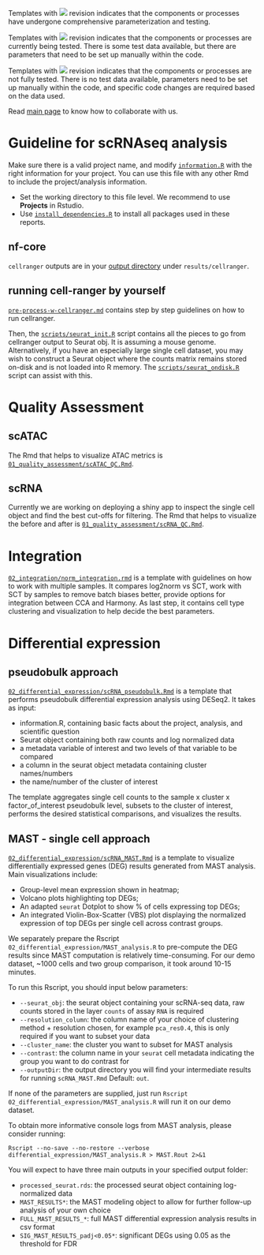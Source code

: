 Templates with ![](https://img.shields.io/badge/status-stable-green) revision indicates that the components or processes have undergone comprehensive parameterization and testing.

Templates with ![](https://img.shields.io/badge/status-alpha-yellow) revision indicates that the components or processes are currently being tested. There is some test data available, but there are parameters that need to be set up manually within the code.

Templates with ![](https://img.shields.io/badge/status-draft-grey) revision indicates that the components or processes are not fully tested. There is no test data available, parameters need to be set up manually within the code, and specific code changes are required based on the data used.

Read [main page](https://github.com/bcbio) to know how to collaborate with us.

# Guideline for scRNAseq analysis

Make sure there is a valid project name, and modify [`information.R`](information.R) with the right information for your project. You can use this file with any other Rmd to include the project/analysis information.

-   Set the working directory to this file level. We recommend to use **Projects** in Rstudio.
-   Use [`install_dependencies.R`](install_dependencies.R) to install all packages used in these reports.

## nf-core

`cellranger` outputs are in your [output directory](https://nf-co.re/scrnaseq/4.0.0/docs/output/#cellranger) under `results/cellranger`.

## running cell-ranger by yourself

[`pre-process-w-cellranger.md`](pre-process-w-cellranger.md) contains step by step guidelines on how to run cellranger.

Then, the [`scripts/seurat_init.R`](scripts/seurat_init.R) script contains all the pieces to go from cellranger output to Seurat obj. It is assuming a mouse genome. Alternatively, if you have an especially large single cell dataset, you may wish to construct a Seurat object where the counts matrix remains stored on-disk and is not loaded into R memory. The [`scripts/seurat_ondisk.R`](scripts/seurat_ondisk.R) script can assist with this.

# Quality Assessment

## scATAC

The Rmd that helps to visualize ATAC metrics is [`01_quality_assessment/scATAC_QC.Rmd`](01_quality_assessment/scATAC_QC.Rmd).

## scRNA

Currently we are working on deploying a shiny app to inspect the single cell object and find the best cut-offs for filtering. The Rmd that helps to visualize the before and after is [`01_quality_assessment/scRNA_QC.Rmd`](01_quality_assessment/scRNA_QC.Rmd).

# Integration

[`02_integration/norm_integration.rmd`](02_integration/norm_integration.rmd) is a template with guidelines on how to work with multiple samples. It compares log2norm vs SCT, work with SCT by samples to remove batch biases better, provide options for integration between CCA and Harmony. As last step, it contains cell type clustering and visualization to help decide the best parameters.

# Differential expression

## pseudobulk approach

[`02_differential_expression/scRNA_pseudobulk.Rmd`](02_differential_expression/scRNA_pseudobulk.Rmd) is a template that performs pseudobulk differential expression analysis using DESeq2. It takes as input:

-   information.R, containing basic facts about the project, analysis, and scientific question
-   Seurat object containing both raw counts and log normalized data
-   a metadata variable of interest and two levels of that variable to be compared
-   a column in the seurat object metadata containing cluster names/numbers
-   the name/number of the cluster of interest

The template aggregates single cell counts to the sample x cluster x factor_of_interest pseudobulk level, subsets to the cluster of interest, performs the desired statistical comparisons, and visualizes the results.

## MAST - single cell approach

[`02_differential_expression/scRNA_MAST.Rmd`](02_differential_expression/scRNA_MAST.Rmd) is a template to visualize differentially expressed genes (DEG) results generated from MAST analysis. Main visualizations include:

-   Group-level mean expression shown in heatmap;
-   Volcano plots highlighting top DEGs;
-   An adapted `seurat` Dotplot to show % of cells expressing top DEGs;
-   An integrated Violin-Box-Scatter (VBS) plot displaying the normalized expression of top DEGs per single cell across contrast groups.

We separately prepare the Rscript `02_differential_expression/MAST_analysis.R` to pre-compute the DEG results since MAST computation is relatively time-consuming. For our demo dataset, \~1000 cells and two group comparison, it took around 10-15 minutes.

To run this Rscript, you should input below parameters:

-   `--seurat_obj`: the seurat object containing your scRNA-seq data, raw counts stored in the layer `counts` of assay `RNA` is required
-   `--resolution_column`: the column name of your choice of clustering method + resolution chosen, for example `pca_res0.4`, this is only required if you want to subset your data
-   `--cluster_name`: the cluster you want to subset for MAST analysis
-   `--contrast`: the column name in your `seurat` cell metadata indicating the group you want to do contrast for
-   `--outputDir`: the output directory you will find your intermediate results for running `scRNA_MAST.Rmd` Default: `out`.

If none of the parameters are supplied, just run `Rscript 02_differential_expression/MAST_analysis.R` will run it on our demo dataset.

To obtain more informative console logs from MAST analysis, please consider running:

`Rscript --no-save --no-restore --verbose differential_expression/MAST_analysis.R > MAST.Rout 2>&1`

You will expect to have three main outputs in your specified output folder:

-   `processed_seurat.rds`: the processed seurat object containing log-normalized data
-   `MAST_RESULTS*`: the MAST modeling object to allow for further follow-up analysis of your own choice
-   `FULL_MAST_RESULTS_*`: full MAST differential expression analysis results in csv format
-   `SIG_MAST_RESULTS_padj<0.05*`: significant DEGs using 0.05 as the threshold for FDR
